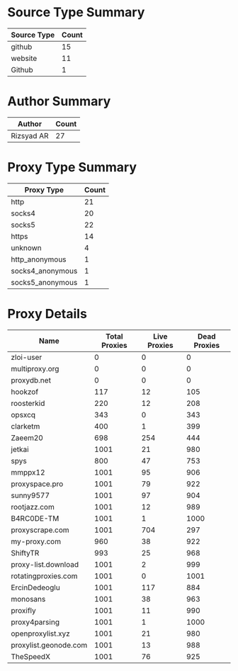 # Source Type Summary

| Source Type | Count |
|-------------|-------|
| github | 15 |
| website | 11 |
| Github | 1 |


# Author Summary

| Author | Count |
|--------|-------|
| Rizsyad AR | 27 |


# Proxy Type Summary

| Proxy Type | Count |
|------------|-------|
| http | 21 |
| socks4 | 20 |
| socks5 | 22 |
| https | 14 |
| unknown | 4 |
| http_anonymous | 1 |
| socks4_anonymous | 1 |
| socks5_anonymous | 1 |


# Proxy Details

| Name | Total Proxies | Live Proxies | Dead Proxies |
|------|---------------|--------------|---------------|
| zloi-user | 0 | 0 | 0 |
| multiproxy.org | 0 | 0 | 0 |
| proxydb.net | 0 | 0 | 0 |
| hookzof | 117 | 12 | 105 |
| roosterkid | 220 | 12 | 208 |
| opsxcq | 343 | 0 | 343 |
| clarketm | 400 | 1 | 399 |
| Zaeem20 | 698 | 254 | 444 |
| jetkai | 1001 | 21 | 980 |
| spys | 800 | 47 | 753 |
| mmppx12 | 1001 | 95 | 906 |
| proxyspace.pro | 1001 | 79 | 922 |
| sunny9577 | 1001 | 97 | 904 |
| rootjazz.com | 1001 | 12 | 989 |
| B4RC0DE-TM | 1001 | 1 | 1000 |
| proxyscrape.com | 1001 | 704 | 297 |
| my-proxy.com | 960 | 38 | 922 |
| ShiftyTR | 993 | 25 | 968 |
| proxy-list.download | 1001 | 2 | 999 |
| rotatingproxies.com | 1001 | 0 | 1001 |
| ErcinDedeoglu | 1001 | 117 | 884 |
| monosans | 1001 | 38 | 963 |
| proxifly | 1001 | 11 | 990 |
| proxy4parsing | 1001 | 1 | 1000 |
| openproxylist.xyz | 1001 | 21 | 980 |
| proxylist.geonode.com | 1001 | 13 | 988 |
| TheSpeedX | 1001 | 76 | 925 |
